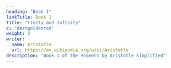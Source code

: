 ```yaml
---
heading: "Book 1"
linkTitle: Book 1
title: "Finity and Infinity"
c: "darkgoldenrod"
weight: 2
writer:
  name: Aristotle
  url: https://en.wikipedia.org/wiki/Aristotle
description: "Book 1 of The Heavens by Aristotle Simplified"
---
```

